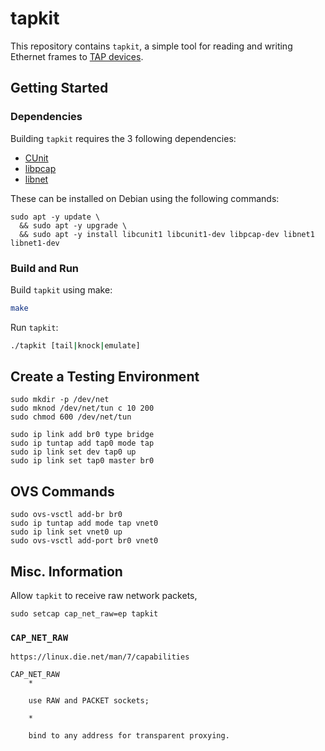 # tapkit

This repository contains `tapkit`, a simple tool for reading and writing Ethernet frames to [TAP devices](https://en.wikipedia.org/wiki/TUN/TAP).

## Getting Started

### Dependencies

Building `tapkit` requires the 3 following dependencies:

- [CUnit](https://github.com/the-tcpdump-group/libpcap)
- [libpcap](https://github.com/the-tcpdump-group/libpcap)
- [libnet](https://github.com/libnet/libnet)

These can be installed on Debian using the following commands:

```
sudo apt -y update \
  && sudo apt -y upgrade \
  && sudo apt -y install libcunit1 libcunit1-dev libpcap-dev libnet1 libnet1-dev
```

### Build and Run

Build `tapkit` using make:

```sh
make
```

Run `tapkit`:

```sh
./tapkit [tail|knock|emulate]
```

## Create a Testing Environment

```
sudo mkdir -p /dev/net
sudo mknod /dev/net/tun c 10 200
sudo chmod 600 /dev/net/tun

sudo ip link add br0 type bridge
sudo ip tuntap add tap0 mode tap
sudo ip link set dev tap0 up
sudo ip link set tap0 master br0
```

## OVS Commands

```
sudo ovs-vsctl add-br br0
sudo ip tuntap add mode tap vnet0
sudo ip link set vnet0 up
sudo ovs-vsctl add-port br0 vnet0
```

## Misc. Information

Allow `tapkit` to receive raw network packets,

```
sudo setcap cap_net_raw=ep tapkit
```

### `CAP_NET_RAW`

```
https://linux.die.net/man/7/capabilities

CAP_NET_RAW
    *

    use RAW and PACKET sockets;

    *

    bind to any address for transparent proxying.
```
